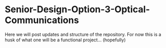 # Senior-Design-Option-3-Optical-Communications

Here we will post updates and structure of the repository.
For now this is a husk of what one will be a functional project... (hopefully)
